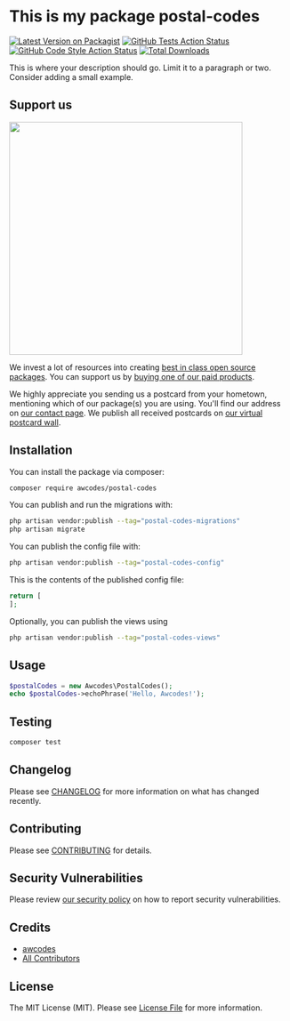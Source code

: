 # This is my package postal-codes

[![Latest Version on Packagist](https://img.shields.io/packagist/v/awcodes/postal-codes.svg?style=flat-square)](https://packagist.org/packages/awcodes/postal-codes)
[![GitHub Tests Action Status](https://img.shields.io/github/actions/workflow/status/awcodes/postal-codes/run-tests.yml?branch=main&label=tests&style=flat-square)](https://github.com/awcodes/postal-codes/actions?query=workflow%3Arun-tests+branch%3Amain)
[![GitHub Code Style Action Status](https://img.shields.io/github/actions/workflow/status/awcodes/postal-codes/fix-php-code-style-issues.yml?branch=main&label=code%20style&style=flat-square)](https://github.com/awcodes/postal-codes/actions?query=workflow%3A"Fix+PHP+code+style+issues"+branch%3Amain)
[![Total Downloads](https://img.shields.io/packagist/dt/awcodes/postal-codes.svg?style=flat-square)](https://packagist.org/packages/awcodes/postal-codes)

This is where your description should go. Limit it to a paragraph or two. Consider adding a small example.

## Support us

[<img src="https://github-ads.s3.eu-central-1.amazonaws.com/postal-codes.jpg?t=1" width="419px" />](https://spatie.be/github-ad-click/postal-codes)

We invest a lot of resources into creating [best in class open source packages](https://spatie.be/open-source). You can support us by [buying one of our paid products](https://spatie.be/open-source/support-us).

We highly appreciate you sending us a postcard from your hometown, mentioning which of our package(s) you are using. You'll find our address on [our contact page](https://spatie.be/about-us). We publish all received postcards on [our virtual postcard wall](https://spatie.be/open-source/postcards).

## Installation

You can install the package via composer:

```bash
composer require awcodes/postal-codes
```

You can publish and run the migrations with:

```bash
php artisan vendor:publish --tag="postal-codes-migrations"
php artisan migrate
```

You can publish the config file with:

```bash
php artisan vendor:publish --tag="postal-codes-config"
```

This is the contents of the published config file:

```php
return [
];
```

Optionally, you can publish the views using

```bash
php artisan vendor:publish --tag="postal-codes-views"
```

## Usage

```php
$postalCodes = new Awcodes\PostalCodes();
echo $postalCodes->echoPhrase('Hello, Awcodes!');
```

## Testing

```bash
composer test
```

## Changelog

Please see [CHANGELOG](CHANGELOG.md) for more information on what has changed recently.

## Contributing

Please see [CONTRIBUTING](CONTRIBUTING.md) for details.

## Security Vulnerabilities

Please review [our security policy](../../security/policy) on how to report security vulnerabilities.

## Credits

- [awcodes](https://github.com/awcodes)
- [All Contributors](../../contributors)

## License

The MIT License (MIT). Please see [License File](LICENSE.md) for more information.
